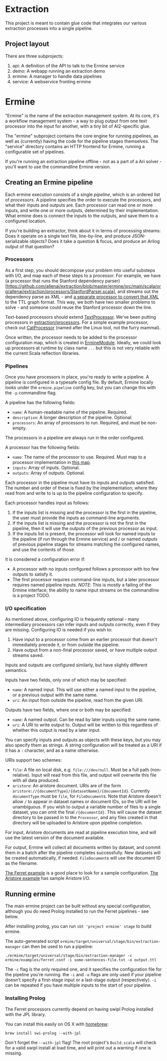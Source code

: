 # Extraction

This project is meant to contain glue code that integrates our various extraction processes into a single pipeline.

## Project layout

There are three subprojects:

1. api: A definition of the API to talk to the Ermine service
2. demo: A webapp running an extraction demo
3. ermine: A manager to handle data pipelines
4. service: A webservice fronting ermine

# Ermine

"Ermine" is the name of the extraction management system. At its core, it's a
workflow management system - a way to plug output from one text processor into
the input for another, with a tiny bit of AI2-specific glue.

The "ermine" subproject contains the core engine for running pipelines, as well
as (currently) having the code for the pipeline stages themselves. The
"service" directory contains an HTTP frontend for Ermine, running a
configurable set of pipelines.

If you're running an extraction pipeline offline - not as a part of a Ari solver - you'll want to use
the commandline Ermine version.

## Creating an Ermine pipeline

Each ermine execution consists of a single *pipeline*, which is an ordered list of *processors*. A pipeline specifies the order to execute the processors, and what their inputs and outputs are. Each processor can read one or more inputs, and write one or more outputs, determined by their implementation. What ermine does is connect the inputs to the outputs, and save them to a configured location.

If you're building an extractor, think about it in terms of processing streams:
Does it operate on a single text file, line-by-line, and produce
JSON-serializable objects? Does it take a question & focus, and produce an Arilog output of that
question?

### Processors

As a first step, you should decompose your problem into useful substeps with
I/O, and map each of these steps to a processor.  For example, we have
(a processor that runs the Stanford dependency parser)[https://github.com/allenai/extraction/blob/master/ermine/src/main/scala/org/allenai/extraction/processors/StanfordParser.scala], and streams out the
dependency parse as XML - and [a separate processor to convert that XML](https://github.com/allenai/extraction/blob/master/ermine/src/main/scala/org/allenai/extraction/processors/StanfordXmltoTtl.scala) to the TTL graph
format. This way, we both have two smaller problems to solve - and someone
could reuse the Stanford processor down the line.

Text-based processors should extend [TextProcessor](https://github.com/allenai/extraction/blob/master/ermine/src/main/scala/org/allenai/extraction/Processor.scala). We've been putting processors in [extraction/processors](https://github.com/allenai/extraction/blob/master/ermine/src/main/scala/org/allenai/extraction/processors/CatProcessor.scala).
For a simple example processor, check out [CatProcessor](https://github.com/allenai/extraction/blob/master/ermine/src/main/scala/org/allenai/extraction/processors/CatProcessor.scala) (named after the Linux tool, not the furry mammal).

Once written, the processor needs to be added to the processor configuration map, which is created in [ErmineModule](https://github.com/allenai/extraction/blob/master/ermine/src/main/scala/org/allenai/extraction/manager/ErmineModule.scala#L24). Ideally, we could look up processors at runtime by class name . . . but this is not very reliable with the current Scala reflection libraries.

### Pipelines

Once you have processors in place, you're ready to write a pipeline. A pipeline is configured in a
typesafe config file. By default, Ermine locally looks under the `ermine.pipeline` config key, but you can change this with the `-p` commandline flag.

A pipeline has the following fields:
* `name`: A human-readable name of the pipeline. Required.
* `description`: A longer description of the pipeline. Optional.
* `processors`: An array of processors to run. Required, and must be non-empty.

The processors in a pipeline are always run in the order configured.

A processor has the following fields:
* `name`: The name of the processor to use. Required. Must map to a processor implementation in [this map](https://github.com/allenai/extraction/blob/master/ermine/src/main/scala/org/allenai/extraction/manager/ErmineModule.scala#L24).
* `inputs`: Array of inputs. Optional.
* `outputs`: Array of outputs. Optional.

Each processor in the pipeline must have its inputs and outputs satisfied. The number and order of
these is fixed by the implementation; where they read from and write to is up
to the pipeline configuration to specify.

Each processor handles input as follows:
1. If the inputs list is missing and the processor is the first in the pipeline, the user must provide the inputs as command-line arguments.
2. If the inputs list is missing and the processor is not the first in the pipeline, then it will use the outputs of the previous processor as input. 
3. If the inputs list is present, the processor will look for named inputs to the pipeline (if run through the Ermine service) and / or named outputs of previous pipeline stages for streams matching the configured names, and use the contents of those.

It is considered a configuration error if:
* A processor with no inputs configured follows a processor with too few outputs to satisfy it.
* The first processor requires command-line inputs, but a later processor requires named pipeline inputs. *NOTE*: This is mostly a failing of the Ermine interface; the ability to name input streams on the commandline is a project TODO.

### I/O specification

As mentioned above, configuring IO is frequently optional - many intermediary processors can infer inputs and outputs correctly, even if they are missing. Configuring IO is needed if you wish to:

1. Have input to a processor come from an earlier processor that doesn't immediately precede it, or from outside the pipeline.
2. Have output from a non-final processor saved, or have multiple output streams saved.

Inputs and outputs are configured similarly, but have slightly different semantics.

Inputs have two fields, only one of which may be specified:
* `name`: A named input. This will use either a named input to the pipeline, or a previous output with the same name.
* `uri`: An input from outside the pipeline, read from the given URI.

Outputs have two fields, where one or both may be specified:
* `name`: A named output. Can be read by later inputs using the same name.
* `uri`: A URI to write output to. Output will be written to this regardless of whether this output is read by a later input.

You can specify inputs and outputs as objects with these keys, but you may also specify them as strings. A string configuration will be treated as a URI if it has a `:` character, and as a name otherwise.

URIs support two schemes:
* `file`: A file on local disk, e.g. `file:///dev/null`. Must be a full path (non-relative). Input will read from this file, and output will overwrite this file with all data produced.
* `aristore`: An aristore document. URIs are of the form `aristore://{documentType}/{datasetName}/{documentId}`. Currently `documentType` must be `file`, for `FileDocument`s. Note that Aristore doesn't allow `/` to appear in dataset names or document IDs, so the URI will be unambiguous. If you wish to output a variable number of files to a single dataset, you can omit the final `/{documentId}`. This will cause the dataset directory to be passed in to the `Processor`, and any files created in that directory will be uploaded to Aristore upon pipeline completion.

For input, Aristore documents are read at pipeline execution time, and will use the latest version of the document available.

For output, Ermine will collect all documents written by dataset, and commit them in a batch after the pipeline completes successfully. New datasets will be created automatically, if needed. `FileDocument`s will use the document ID as the filename.


[The Ferret example](https://github.com/allenai/extraction/blob/master/ermine/examples/ferret.conf) is a good place to look for a sample configuration.
[The Aristore example](https://github.com/allenai/extraction/blob/master/ermine/examples/aristore.conf) has sample Aristore I/O.



## Running ermine

The main ermine project can be built without any special configuration, although you do need Prolog
installed to run the Ferret pipelines - see below.

After installing prolog, you can run `sbt 'project ermine' stage` to build ermine.

The auto-generated script `ermine/target/universal/stage/bin/extraction-manager` can then be used to run a pipeline:

`./ermine/target/universal/stage/bin/extraction-manager -c ermine/examples/ferret.conf -i some-sentences-file.txt -o output.ttl`

The `-c` flag is the only required one, and it specifies the configuration file for the pipeline you're running. the `-i` and `-o` flags are only used if your pipeline doesn't specify a first-stage input or a last-stage output (respectively). `-i` can be repeated if you have multiple inputs to the start of your pipeline.


### Installing Prolog

The Ferret processors currently depend on having swipl Prolog installed with the JPL library.

You can install this easily on OS X with [homebrew](http://brew.sh/):

`brew install swi-prolog --with-jpl`

Don't forget the `--with-jpl` flag! The root project's `Build.scala` will check for a valid swipl install at load time, and will print out a warning if one is missing.


